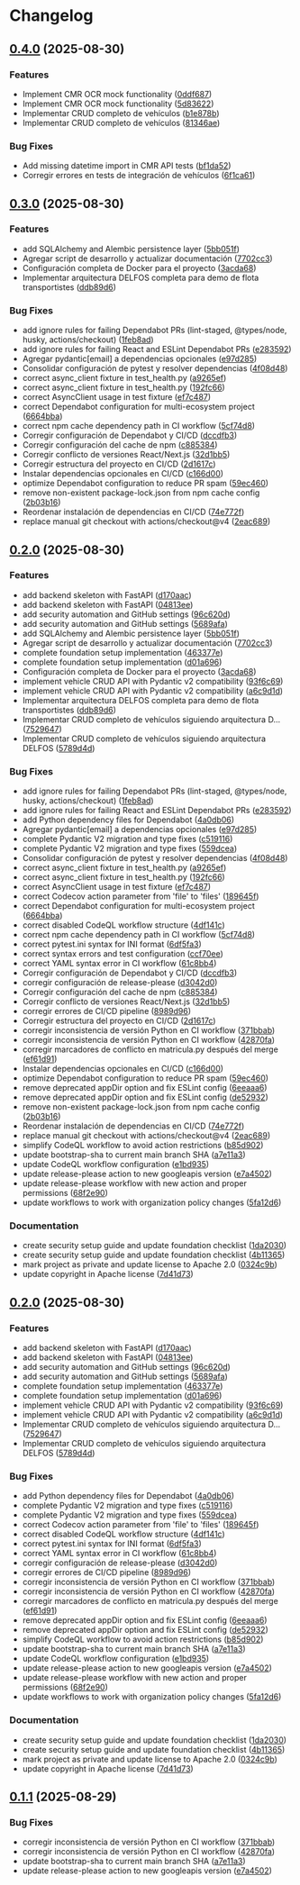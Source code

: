 # Changelog

## [0.4.0](https://github.com/Neiland85-Org/elfosoftware-demo-flota-transportistes/compare/v0.3.0...v0.4.0) (2025-08-30)


### Features

* Implement CMR OCR mock functionality ([0ddf687](https://github.com/Neiland85-Org/elfosoftware-demo-flota-transportistes/commit/0ddf68788fc03b07897e7adf13468c011d50f1b8))
* Implement CMR OCR mock functionality ([5d83622](https://github.com/Neiland85-Org/elfosoftware-demo-flota-transportistes/commit/5d836222e2e089edcb550cfd48165ba43d8ed6e4))
* Implementar CRUD completo de vehículos ([b1e878b](https://github.com/Neiland85-Org/elfosoftware-demo-flota-transportistes/commit/b1e878b360d75e5f000966e6bc57de4073392039))
* Implementar CRUD completo de vehículos ([81346ae](https://github.com/Neiland85-Org/elfosoftware-demo-flota-transportistes/commit/81346ae1b015da2480dbeb2a3b795a729c01a37a))


### Bug Fixes

* Add missing datetime import in CMR API tests ([bf1da52](https://github.com/Neiland85-Org/elfosoftware-demo-flota-transportistes/commit/bf1da5263d3e8018cc17df1643f4961db0f1559e))
* Corregir errores en tests de integración de vehículos ([6f1ca61](https://github.com/Neiland85-Org/elfosoftware-demo-flota-transportistes/commit/6f1ca61d8135ce63ec8c5c529c229589e8fdbbed))

## [0.3.0](https://github.com/Neiland85-Org/elfosoftware-demo-flota-transportistes/compare/v0.2.0...v0.3.0) (2025-08-30)


### Features

* add SQLAlchemy and Alembic persistence layer ([5bb051f](https://github.com/Neiland85-Org/elfosoftware-demo-flota-transportistes/commit/5bb051fbb68b38ce091c47353ed3754f55eb5e90))
* Agregar script de desarrollo y actualizar documentación ([7702cc3](https://github.com/Neiland85-Org/elfosoftware-demo-flota-transportistes/commit/7702cc3576f3cc7f178625edb1b8bcd6e84a9325))
* Configuración completa de Docker para el proyecto ([3acda68](https://github.com/Neiland85-Org/elfosoftware-demo-flota-transportistes/commit/3acda68d3e7f66ccf1f1568c10de025e03279bc5))
* Implementar arquitectura DELFOS completa para demo de flota transportistes ([ddb89d6](https://github.com/Neiland85-Org/elfosoftware-demo-flota-transportistes/commit/ddb89d6ccd78d5ee7540b2eaaad8a23dff7aca58))


### Bug Fixes

* add ignore rules for failing Dependabot PRs (lint-staged, @types/node, husky, actions/checkout) ([1feb8ad](https://github.com/Neiland85-Org/elfosoftware-demo-flota-transportistes/commit/1feb8ad0d1f38adfeebdbb514a4a880865503f88))
* add ignore rules for failing React and ESLint Dependabot PRs ([e283592](https://github.com/Neiland85-Org/elfosoftware-demo-flota-transportistes/commit/e283592b58fa04b23f0c10c79f76e480f5a07d50))
* Agregar pydantic[email] a dependencias opcionales ([e97d285](https://github.com/Neiland85-Org/elfosoftware-demo-flota-transportistes/commit/e97d2859b87fd54eed4002c873be74c402450cc9))
* Consolidar configuración de pytest y resolver dependencias ([4f08d48](https://github.com/Neiland85-Org/elfosoftware-demo-flota-transportistes/commit/4f08d48b4db25f5681d88e8640b7c2c2873077e7))
* correct async_client fixture in test_health.py ([a9265ef](https://github.com/Neiland85-Org/elfosoftware-demo-flota-transportistes/commit/a9265efe2791c03f6ad659912ae8e575371ef3a5))
* correct async_client fixture in test_health.py ([192fc66](https://github.com/Neiland85-Org/elfosoftware-demo-flota-transportistes/commit/192fc66473f9f99cffd43c56b59b239a28649cf6))
* correct AsyncClient usage in test fixture ([ef7c487](https://github.com/Neiland85-Org/elfosoftware-demo-flota-transportistes/commit/ef7c4876fbf9aada8a26408e05140355746067e6))
* correct Dependabot configuration for multi-ecosystem project ([6664bba](https://github.com/Neiland85-Org/elfosoftware-demo-flota-transportistes/commit/6664bbafbeee3f07f61eb478548c124e6009dc89))
* correct npm cache dependency path in CI workflow ([5cf74d8](https://github.com/Neiland85-Org/elfosoftware-demo-flota-transportistes/commit/5cf74d8fbce733c1a71f8bd2183bbd3283e0b769))
* Corregir configuración de Dependabot y CI/CD ([dccdfb3](https://github.com/Neiland85-Org/elfosoftware-demo-flota-transportistes/commit/dccdfb34337507b95bb1f117ffcdf666af19bc36))
* Corregir configuración del cache de npm ([c885384](https://github.com/Neiland85-Org/elfosoftware-demo-flota-transportistes/commit/c885384197b3d02e96ed686c4d89769648a655d3))
* Corregir conflicto de versiones React/Next.js ([32d1bb5](https://github.com/Neiland85-Org/elfosoftware-demo-flota-transportistes/commit/32d1bb587ebc83ed814cafb384adebcf21d8ee8e))
* Corregir estructura del proyecto en CI/CD ([2d1617c](https://github.com/Neiland85-Org/elfosoftware-demo-flota-transportistes/commit/2d1617c14e8ddaee21669cc3d866efe95ed87a0d))
* Instalar dependencias opcionales en CI/CD ([c166d00](https://github.com/Neiland85-Org/elfosoftware-demo-flota-transportistes/commit/c166d006d395ba2c5c68bab9d99fb9e3f709d925))
* optimize Dependabot configuration to reduce PR spam ([59ec460](https://github.com/Neiland85-Org/elfosoftware-demo-flota-transportistes/commit/59ec460ad9600efc871073f7434997c9c3fa84e9))
* remove non-existent package-lock.json from npm cache config ([2b03b16](https://github.com/Neiland85-Org/elfosoftware-demo-flota-transportistes/commit/2b03b16d9235c73eeda950b91534846556662ed7))
* Reordenar instalación de dependencias en CI/CD ([74e772f](https://github.com/Neiland85-Org/elfosoftware-demo-flota-transportistes/commit/74e772f262059de2f60480f9e1fbd58b8c222fcb))
* replace manual git checkout with actions/checkout@v4 ([2eac689](https://github.com/Neiland85-Org/elfosoftware-demo-flota-transportistes/commit/2eac689b998a19fb08ac5cc800b71d758cb91c1e))

## [0.2.0](https://github.com/Neiland85-Org/elfosoftware-demo-flota-transportistes/compare/v0.1.0...v0.2.0) (2025-08-30)


### Features

* add backend skeleton with FastAPI ([d170aac](https://github.com/Neiland85-Org/elfosoftware-demo-flota-transportistes/commit/d170aac2bf3b6a337611216a743d240e186a35de))
* add backend skeleton with FastAPI ([04813ee](https://github.com/Neiland85-Org/elfosoftware-demo-flota-transportistes/commit/04813eeb4452c75d080f7914530a6d82e54a0303))
* add security automation and GitHub settings ([96c620d](https://github.com/Neiland85-Org/elfosoftware-demo-flota-transportistes/commit/96c620def02195c3dda607e8fe83114d362b260f))
* add security automation and GitHub settings ([5689afa](https://github.com/Neiland85-Org/elfosoftware-demo-flota-transportistes/commit/5689afac42405f3c961ca5182ac8051b9ee8b7e3))
* add SQLAlchemy and Alembic persistence layer ([5bb051f](https://github.com/Neiland85-Org/elfosoftware-demo-flota-transportistes/commit/5bb051fbb68b38ce091c47353ed3754f55eb5e90))
* Agregar script de desarrollo y actualizar documentación ([7702cc3](https://github.com/Neiland85-Org/elfosoftware-demo-flota-transportistes/commit/7702cc3576f3cc7f178625edb1b8bcd6e84a9325))
* complete foundation setup implementation ([463377e](https://github.com/Neiland85-Org/elfosoftware-demo-flota-transportistes/commit/463377e08c6fa8a93154fb572b01b964660d8a9a))
* complete foundation setup implementation ([d01a696](https://github.com/Neiland85-Org/elfosoftware-demo-flota-transportistes/commit/d01a6964ad4fcf0eb41fcb1efe382619f420d292))
* Configuración completa de Docker para el proyecto ([3acda68](https://github.com/Neiland85-Org/elfosoftware-demo-flota-transportistes/commit/3acda68d3e7f66ccf1f1568c10de025e03279bc5))
* implement vehicle CRUD API with Pydantic v2 compatibility ([93f6c69](https://github.com/Neiland85-Org/elfosoftware-demo-flota-transportistes/commit/93f6c69f398e8d44905e2d11723a8da779a74813))
* implement vehicle CRUD API with Pydantic v2 compatibility ([a6c9d1d](https://github.com/Neiland85-Org/elfosoftware-demo-flota-transportistes/commit/a6c9d1de565fb340c61df3f3640a195136b46dfb))
* Implementar arquitectura DELFOS completa para demo de flota transportistes ([ddb89d6](https://github.com/Neiland85-Org/elfosoftware-demo-flota-transportistes/commit/ddb89d6ccd78d5ee7540b2eaaad8a23dff7aca58))
* Implementar CRUD completo de vehículos siguiendo arquitectura D… ([7529647](https://github.com/Neiland85-Org/elfosoftware-demo-flota-transportistes/commit/7529647fd803e2e5f2938329bf272f2381d18973))
* Implementar CRUD completo de vehículos siguiendo arquitectura DELFOS ([5789d4d](https://github.com/Neiland85-Org/elfosoftware-demo-flota-transportistes/commit/5789d4d1c3cff57a52db7337557c88ca3c969404))


### Bug Fixes

* add ignore rules for failing Dependabot PRs (lint-staged, @types/node, husky, actions/checkout) ([1feb8ad](https://github.com/Neiland85-Org/elfosoftware-demo-flota-transportistes/commit/1feb8ad0d1f38adfeebdbb514a4a880865503f88))
* add ignore rules for failing React and ESLint Dependabot PRs ([e283592](https://github.com/Neiland85-Org/elfosoftware-demo-flota-transportistes/commit/e283592b58fa04b23f0c10c79f76e480f5a07d50))
* add Python dependency files for Dependabot ([4a0db06](https://github.com/Neiland85-Org/elfosoftware-demo-flota-transportistes/commit/4a0db066a67add8214ddeb414a97cce3b4045f5d))
* Agregar pydantic[email] a dependencias opcionales ([e97d285](https://github.com/Neiland85-Org/elfosoftware-demo-flota-transportistes/commit/e97d2859b87fd54eed4002c873be74c402450cc9))
* complete Pydantic V2 migration and type fixes ([c519116](https://github.com/Neiland85-Org/elfosoftware-demo-flota-transportistes/commit/c519116672edd32e6444b1f966b6d47ad8d69e79))
* complete Pydantic V2 migration and type fixes ([559dcea](https://github.com/Neiland85-Org/elfosoftware-demo-flota-transportistes/commit/559dcea42875fe09458363d68d0f82e19b650d0f))
* Consolidar configuración de pytest y resolver dependencias ([4f08d48](https://github.com/Neiland85-Org/elfosoftware-demo-flota-transportistes/commit/4f08d48b4db25f5681d88e8640b7c2c2873077e7))
* correct async_client fixture in test_health.py ([a9265ef](https://github.com/Neiland85-Org/elfosoftware-demo-flota-transportistes/commit/a9265efe2791c03f6ad659912ae8e575371ef3a5))
* correct async_client fixture in test_health.py ([192fc66](https://github.com/Neiland85-Org/elfosoftware-demo-flota-transportistes/commit/192fc66473f9f99cffd43c56b59b239a28649cf6))
* correct AsyncClient usage in test fixture ([ef7c487](https://github.com/Neiland85-Org/elfosoftware-demo-flota-transportistes/commit/ef7c4876fbf9aada8a26408e05140355746067e6))
* correct Codecov action parameter from 'file' to 'files' ([189645f](https://github.com/Neiland85-Org/elfosoftware-demo-flota-transportistes/commit/189645fc19cabb8d896d930f605f506e2da36d14))
* correct Dependabot configuration for multi-ecosystem project ([6664bba](https://github.com/Neiland85-Org/elfosoftware-demo-flota-transportistes/commit/6664bbafbeee3f07f61eb478548c124e6009dc89))
* correct disabled CodeQL workflow structure ([4df141c](https://github.com/Neiland85-Org/elfosoftware-demo-flota-transportistes/commit/4df141c5649205f2188bf11bcd7a650af04ccd07))
* correct npm cache dependency path in CI workflow ([5cf74d8](https://github.com/Neiland85-Org/elfosoftware-demo-flota-transportistes/commit/5cf74d8fbce733c1a71f8bd2183bbd3283e0b769))
* correct pytest.ini syntax for INI format ([6df5fa3](https://github.com/Neiland85-Org/elfosoftware-demo-flota-transportistes/commit/6df5fa38d5fd1cd36e4cac4d78e6952dfc727f6d))
* correct syntax errors and test configuration ([ccf70ee](https://github.com/Neiland85-Org/elfosoftware-demo-flota-transportistes/commit/ccf70ee55c9623e62ef3c7f1e37ca7a3844a772f))
* correct YAML syntax error in CI workflow ([61c8bb4](https://github.com/Neiland85-Org/elfosoftware-demo-flota-transportistes/commit/61c8bb417cbea71f63dc20b27d35166b7fafc3d6))
* Corregir configuración de Dependabot y CI/CD ([dccdfb3](https://github.com/Neiland85-Org/elfosoftware-demo-flota-transportistes/commit/dccdfb34337507b95bb1f117ffcdf666af19bc36))
* corregir configuración de release-please ([d3042d0](https://github.com/Neiland85-Org/elfosoftware-demo-flota-transportistes/commit/d3042d04536e6abe6b59c43535b004686c4caf00))
* Corregir configuración del cache de npm ([c885384](https://github.com/Neiland85-Org/elfosoftware-demo-flota-transportistes/commit/c885384197b3d02e96ed686c4d89769648a655d3))
* Corregir conflicto de versiones React/Next.js ([32d1bb5](https://github.com/Neiland85-Org/elfosoftware-demo-flota-transportistes/commit/32d1bb587ebc83ed814cafb384adebcf21d8ee8e))
* corregir errores de CI/CD pipeline ([8989d96](https://github.com/Neiland85-Org/elfosoftware-demo-flota-transportistes/commit/8989d96e8e4ecc8e3a44c96ded154a6a7a0e87ee))
* Corregir estructura del proyecto en CI/CD ([2d1617c](https://github.com/Neiland85-Org/elfosoftware-demo-flota-transportistes/commit/2d1617c14e8ddaee21669cc3d866efe95ed87a0d))
* corregir inconsistencia de versión Python en CI workflow ([371bbab](https://github.com/Neiland85-Org/elfosoftware-demo-flota-transportistes/commit/371bbab1e5b7ca3fa09de38d04e583caa3747aa8))
* corregir inconsistencia de versión Python en CI workflow ([42870fa](https://github.com/Neiland85-Org/elfosoftware-demo-flota-transportistes/commit/42870fa89cc2699343846ed84bf700773b170797))
* corregir marcadores de conflicto en matricula.py después del merge ([ef61d91](https://github.com/Neiland85-Org/elfosoftware-demo-flota-transportistes/commit/ef61d91d4afb87cb098f81e23bf2cc9c0752748b))
* Instalar dependencias opcionales en CI/CD ([c166d00](https://github.com/Neiland85-Org/elfosoftware-demo-flota-transportistes/commit/c166d006d395ba2c5c68bab9d99fb9e3f709d925))
* optimize Dependabot configuration to reduce PR spam ([59ec460](https://github.com/Neiland85-Org/elfosoftware-demo-flota-transportistes/commit/59ec460ad9600efc871073f7434997c9c3fa84e9))
* remove deprecated appDir option and fix ESLint config ([6eeaaa6](https://github.com/Neiland85-Org/elfosoftware-demo-flota-transportistes/commit/6eeaaa654773b4325d1026b4b81ebd5d655035a9))
* remove deprecated appDir option and fix ESLint config ([de52932](https://github.com/Neiland85-Org/elfosoftware-demo-flota-transportistes/commit/de52932e5365c210f33d34e44ee844e1ae8f7efb))
* remove non-existent package-lock.json from npm cache config ([2b03b16](https://github.com/Neiland85-Org/elfosoftware-demo-flota-transportistes/commit/2b03b16d9235c73eeda950b91534846556662ed7))
* Reordenar instalación de dependencias en CI/CD ([74e772f](https://github.com/Neiland85-Org/elfosoftware-demo-flota-transportistes/commit/74e772f262059de2f60480f9e1fbd58b8c222fcb))
* replace manual git checkout with actions/checkout@v4 ([2eac689](https://github.com/Neiland85-Org/elfosoftware-demo-flota-transportistes/commit/2eac689b998a19fb08ac5cc800b71d758cb91c1e))
* simplify CodeQL workflow to avoid action restrictions ([b85d902](https://github.com/Neiland85-Org/elfosoftware-demo-flota-transportistes/commit/b85d902673ad9c86d321aec1311a508fd1a3c185))
* update bootstrap-sha to current main branch SHA ([a7e11a3](https://github.com/Neiland85-Org/elfosoftware-demo-flota-transportistes/commit/a7e11a3c39b378e83f2b3fc7ca4f5a4d0cccb432))
* update CodeQL workflow configuration ([e1bd935](https://github.com/Neiland85-Org/elfosoftware-demo-flota-transportistes/commit/e1bd935bbf88b5bb5c7b2a712b1cc58d6b3026ec))
* update release-please action to new googleapis version ([e7a4502](https://github.com/Neiland85-Org/elfosoftware-demo-flota-transportistes/commit/e7a4502cf5def208b101931b6bd7b7ed476e3dc2))
* update release-please workflow with new action and proper permissions ([68f2e90](https://github.com/Neiland85-Org/elfosoftware-demo-flota-transportistes/commit/68f2e907d1609b5f3bb4dc9929f661ce0817dbd9))
* update workflows to work with organization policy changes ([5fa12d6](https://github.com/Neiland85-Org/elfosoftware-demo-flota-transportistes/commit/5fa12d6abf18c6437998c22bf9d9f1324ec560be))


### Documentation

* create security setup guide and update foundation checklist ([1da2030](https://github.com/Neiland85-Org/elfosoftware-demo-flota-transportistes/commit/1da20302a5fa14df4311990e6d7dda8727df98b2))
* create security setup guide and update foundation checklist ([4b11365](https://github.com/Neiland85-Org/elfosoftware-demo-flota-transportistes/commit/4b11365e52539637accfd76a62b80f1d4844ac17))
* mark project as private and update license to Apache 2.0 ([0324c9b](https://github.com/Neiland85-Org/elfosoftware-demo-flota-transportistes/commit/0324c9b4527c521c27bf1f7dd44e72a19e53ae41))
* update copyright in Apache license ([7d41d73](https://github.com/Neiland85-Org/elfosoftware-demo-flota-transportistes/commit/7d41d73f77cd89d87c653a3ac4b9bd3b4776a892))

## [0.2.0](https://github.com/Neiland85-Org/elfosoftware-demo-flota-transportistes/compare/v0.1.1...v0.2.0) (2025-08-30)


### Features

* add backend skeleton with FastAPI ([d170aac](https://github.com/Neiland85-Org/elfosoftware-demo-flota-transportistes/commit/d170aac2bf3b6a337611216a743d240e186a35de))
* add backend skeleton with FastAPI ([04813ee](https://github.com/Neiland85-Org/elfosoftware-demo-flota-transportistes/commit/04813eeb4452c75d080f7914530a6d82e54a0303))
* add security automation and GitHub settings ([96c620d](https://github.com/Neiland85-Org/elfosoftware-demo-flota-transportistes/commit/96c620def02195c3dda607e8fe83114d362b260f))
* add security automation and GitHub settings ([5689afa](https://github.com/Neiland85-Org/elfosoftware-demo-flota-transportistes/commit/5689afac42405f3c961ca5182ac8051b9ee8b7e3))
* complete foundation setup implementation ([463377e](https://github.com/Neiland85-Org/elfosoftware-demo-flota-transportistes/commit/463377e08c6fa8a93154fb572b01b964660d8a9a))
* complete foundation setup implementation ([d01a696](https://github.com/Neiland85-Org/elfosoftware-demo-flota-transportistes/commit/d01a6964ad4fcf0eb41fcb1efe382619f420d292))
* implement vehicle CRUD API with Pydantic v2 compatibility ([93f6c69](https://github.com/Neiland85-Org/elfosoftware-demo-flota-transportistes/commit/93f6c69f398e8d44905e2d11723a8da779a74813))
* implement vehicle CRUD API with Pydantic v2 compatibility ([a6c9d1d](https://github.com/Neiland85-Org/elfosoftware-demo-flota-transportistes/commit/a6c9d1de565fb340c61df3f3640a195136b46dfb))
* Implementar CRUD completo de vehículos siguiendo arquitectura D… ([7529647](https://github.com/Neiland85-Org/elfosoftware-demo-flota-transportistes/commit/7529647fd803e2e5f2938329bf272f2381d18973))
* Implementar CRUD completo de vehículos siguiendo arquitectura DELFOS ([5789d4d](https://github.com/Neiland85-Org/elfosoftware-demo-flota-transportistes/commit/5789d4d1c3cff57a52db7337557c88ca3c969404))


### Bug Fixes

* add Python dependency files for Dependabot ([4a0db06](https://github.com/Neiland85-Org/elfosoftware-demo-flota-transportistes/commit/4a0db066a67add8214ddeb414a97cce3b4045f5d))
* complete Pydantic V2 migration and type fixes ([c519116](https://github.com/Neiland85-Org/elfosoftware-demo-flota-transportistes/commit/c519116672edd32e6444b1f966b6d47ad8d69e79))
* complete Pydantic V2 migration and type fixes ([559dcea](https://github.com/Neiland85-Org/elfosoftware-demo-flota-transportistes/commit/559dcea42875fe09458363d68d0f82e19b650d0f))
* correct Codecov action parameter from 'file' to 'files' ([189645f](https://github.com/Neiland85-Org/elfosoftware-demo-flota-transportistes/commit/189645fc19cabb8d896d930f605f506e2da36d14))
* correct disabled CodeQL workflow structure ([4df141c](https://github.com/Neiland85-Org/elfosoftware-demo-flota-transportistes/commit/4df141c5649205f2188bf11bcd7a650af04ccd07))
* correct pytest.ini syntax for INI format ([6df5fa3](https://github.com/Neiland85-Org/elfosoftware-demo-flota-transportistes/commit/6df5fa38d5fd1cd36e4cac4d78e6952dfc727f6d))
* correct YAML syntax error in CI workflow ([61c8bb4](https://github.com/Neiland85-Org/elfosoftware-demo-flota-transportistes/commit/61c8bb417cbea71f63dc20b27d35166b7fafc3d6))
* corregir configuración de release-please ([d3042d0](https://github.com/Neiland85-Org/elfosoftware-demo-flota-transportistes/commit/d3042d04536e6abe6b59c43535b004686c4caf00))
* corregir errores de CI/CD pipeline ([8989d96](https://github.com/Neiland85-Org/elfosoftware-demo-flota-transportistes/commit/8989d96e8e4ecc8e3a44c96ded154a6a7a0e87ee))
* corregir inconsistencia de versión Python en CI workflow ([371bbab](https://github.com/Neiland85-Org/elfosoftware-demo-flota-transportistes/commit/371bbab1e5b7ca3fa09de38d04e583caa3747aa8))
* corregir inconsistencia de versión Python en CI workflow ([42870fa](https://github.com/Neiland85-Org/elfosoftware-demo-flota-transportistes/commit/42870fa89cc2699343846ed84bf700773b170797))
* corregir marcadores de conflicto en matricula.py después del merge ([ef61d91](https://github.com/Neiland85-Org/elfosoftware-demo-flota-transportistes/commit/ef61d91d4afb87cb098f81e23bf2cc9c0752748b))
* remove deprecated appDir option and fix ESLint config ([6eeaaa6](https://github.com/Neiland85-Org/elfosoftware-demo-flota-transportistes/commit/6eeaaa654773b4325d1026b4b81ebd5d655035a9))
* remove deprecated appDir option and fix ESLint config ([de52932](https://github.com/Neiland85-Org/elfosoftware-demo-flota-transportistes/commit/de52932e5365c210f33d34e44ee844e1ae8f7efb))
* simplify CodeQL workflow to avoid action restrictions ([b85d902](https://github.com/Neiland85-Org/elfosoftware-demo-flota-transportistes/commit/b85d902673ad9c86d321aec1311a508fd1a3c185))
* update bootstrap-sha to current main branch SHA ([a7e11a3](https://github.com/Neiland85-Org/elfosoftware-demo-flota-transportistes/commit/a7e11a3c39b378e83f2b3fc7ca4f5a4d0cccb432))
* update CodeQL workflow configuration ([e1bd935](https://github.com/Neiland85-Org/elfosoftware-demo-flota-transportistes/commit/e1bd935bbf88b5bb5c7b2a712b1cc58d6b3026ec))
* update release-please action to new googleapis version ([e7a4502](https://github.com/Neiland85-Org/elfosoftware-demo-flota-transportistes/commit/e7a4502cf5def208b101931b6bd7b7ed476e3dc2))
* update release-please workflow with new action and proper permissions ([68f2e90](https://github.com/Neiland85-Org/elfosoftware-demo-flota-transportistes/commit/68f2e907d1609b5f3bb4dc9929f661ce0817dbd9))
* update workflows to work with organization policy changes ([5fa12d6](https://github.com/Neiland85-Org/elfosoftware-demo-flota-transportistes/commit/5fa12d6abf18c6437998c22bf9d9f1324ec560be))


### Documentation

* create security setup guide and update foundation checklist ([1da2030](https://github.com/Neiland85-Org/elfosoftware-demo-flota-transportistes/commit/1da20302a5fa14df4311990e6d7dda8727df98b2))
* create security setup guide and update foundation checklist ([4b11365](https://github.com/Neiland85-Org/elfosoftware-demo-flota-transportistes/commit/4b11365e52539637accfd76a62b80f1d4844ac17))
* mark project as private and update license to Apache 2.0 ([0324c9b](https://github.com/Neiland85-Org/elfosoftware-demo-flota-transportistes/commit/0324c9b4527c521c27bf1f7dd44e72a19e53ae41))
* update copyright in Apache license ([7d41d73](https://github.com/Neiland85-Org/elfosoftware-demo-flota-transportistes/commit/7d41d73f77cd89d87c653a3ac4b9bd3b4776a892))

## [0.1.1](https://github.com/Neiland85-Org/elfosoftware-demo-flota-transportistes/compare/v0.1.0...v0.1.1) (2025-08-29)


### Bug Fixes

* corregir inconsistencia de versión Python en CI workflow ([371bbab](https://github.com/Neiland85-Org/elfosoftware-demo-flota-transportistes/commit/371bbab1e5b7ca3fa09de38d04e583caa3747aa8))
* corregir inconsistencia de versión Python en CI workflow ([42870fa](https://github.com/Neiland85-Org/elfosoftware-demo-flota-transportistes/commit/42870fa89cc2699343846ed84bf700773b170797))
* update bootstrap-sha to current main branch SHA ([a7e11a3](https://github.com/Neiland85-Org/elfosoftware-demo-flota-transportistes/commit/a7e11a3c39b378e83f2b3fc7ca4f5a4d0cccb432))
* update release-please action to new googleapis version ([e7a4502](https://github.com/Neiland85-Org/elfosoftware-demo-flota-transportistes/commit/e7a4502cf5def208b101931b6bd7b7ed476e3dc2))
